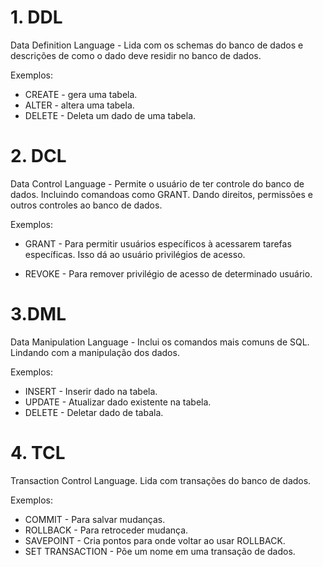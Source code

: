 # 1. DDL

Data Definition Language - Lida com os schemas do banco de dados e descrições de como o dado deve residir no banco de dados.

Exemplos:

* CREATE - gera uma tabela.
* ALTER - altera uma tabela.
* DELETE - Deleta um dado de uma tabela.

# 2. DCL

Data Control Language - Permite o usuário de ter controle do banco de dados. Incluindo comandoas como GRANT. Dando direitos, permissões e outros controles ao banco de dados.

Exemplos:

* GRANT - Para permitir usuários específicos à acessarem tarefas específicas. Isso dá ao usuário privilégios de acesso.

* REVOKE - Para remover privilégio de acesso de determinado usuário.

# 3.DML

Data Manipulation Language - Inclui os comandos mais comuns de SQL. Lindando com a manipulação dos dados.

Exemplos:

* INSERT - Inserir dado na tabela.
* UPDATE - Atualizar dado existente na tabela.
* DELETE - Deletar dado de tabala.

# 4. TCL

Transaction Control Language. Lida com transações do banco de dados.

Exemplos:

* COMMIT - Para salvar mudanças.
* ROLLBACK - Para retroceder mudança.
* SAVEPOINT - Cria pontos para onde voltar ao usar ROLLBACK.
* SET TRANSACTION - Põe um nome em uma transação de dados.
